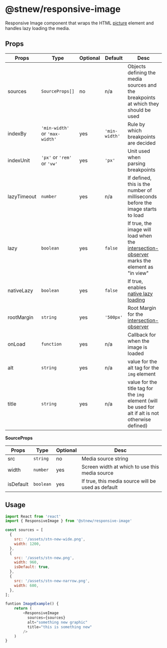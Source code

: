 
# @stnew/responsive-image

Responsive Image component that wraps the HTML [picture] element and handles lazy loading the media.

## Props

| Props | Type | Optional | Default | Desc |
| ----- | ----- | ----- | ----- | ----- |
| sources | `SourceProps[]` | no | n/a | Objects defining the media sources and the breakpoints at which they should be used |
| indexBy | `'min-width'` or `'max-width'` | yes | `'min-width'` | Rule by which breakpoints are decided |
| indexUnit | `'px'` or `'rem'` or `'vw'` | yes | `'px'` | Unit used when parsing breakpoints |
| lazyTimeout | `number` | yes | n/a | If defined, this is the number of milliseconds before the image starts to load |
| lazy | `boolean` | yes | `false` | If true, the image will load when the [intersection-observer] marks the element as "in view" |
| nativeLazy | `boolean` | yes | `false` | If true, enables [native lazy loading](https://developer.mozilla.org/en-US/docs/Web/Performance/Lazy_loading) |
| rootMargin | `string` | yes | `'500px'` | Root Margin for the [intersection-observer] |
| onLoad | `function` | yes | n/a | Callback for when the image is loaded |
| alt | `string` | yes | n/a | value for the alt tag for the `img` element |
| title | `string` | yes | n/a | value for the title tag for the `img` element (will be used for alt if alt is not otherwise defined) |

**SourceProps**

| Props | Type | Optional | Desc |
| ----- | ----- | ----- | ----- |
| src | `string` | no | Media source string |
| width | `number` | yes | Screen width at which to use this media source |
| isDefault | `boolean` | yes | If true, this media source will be used as default | 

## Usage

```javascript
import React from 'react'
import { ResponsiveImage } from '@stnew/responsive-image'

const sources = [
  {
    src: '/assets/stn-new-wide.png',
    width: 1200,
  },
  {
    src: '/assets/stn-new.png',
    width: 960,
    isDefault: true,
  },
  {
    src: '/assets/stn-new-narrow.png',
    width: 600,
  },
];

funtion ImageExample() {
	return (
		<ResponsiveImage
	      sources={sources}
	      alt="something new graphic"
	      title="this is something new"
	    />
	)
}
```

[picture]: https://developer.mozilla.org/en-US/docs/Web/HTML/Element/picture
[intersection-observer]: https://developer.mozilla.org/en-US/docs/Web/API/Intersection_Observer_API](https://developer.mozilla.org/en-US/docs/Web/API/Intersection_Observer_API)
